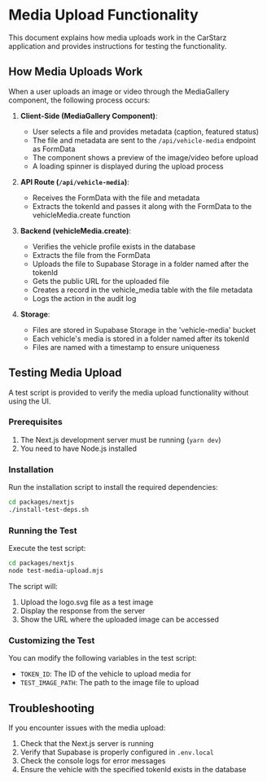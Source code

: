 # Media Upload Functionality

This document explains how media uploads work in the CarStarz application and provides instructions for testing the functionality.

## How Media Uploads Work

When a user uploads an image or video through the MediaGallery component, the following process occurs:

1. **Client-Side (MediaGallery Component)**:
   - User selects a file and provides metadata (caption, featured status)
   - The file and metadata are sent to the `/api/vehicle-media` endpoint as FormData
   - The component shows a preview of the image/video before upload
   - A loading spinner is displayed during the upload process

2. **API Route (`/api/vehicle-media`)**:
   - Receives the FormData with the file and metadata
   - Extracts the tokenId and passes it along with the FormData to the vehicleMedia.create function

3. **Backend (vehicleMedia.create)**:
   - Verifies the vehicle profile exists in the database
   - Extracts the file from the FormData
   - Uploads the file to Supabase Storage in a folder named after the tokenId
   - Gets the public URL for the uploaded file
   - Creates a record in the vehicle_media table with the file metadata
   - Logs the action in the audit log

4. **Storage**:
   - Files are stored in Supabase Storage in the 'vehicle-media' bucket
   - Each vehicle's media is stored in a folder named after its tokenId
   - Files are named with a timestamp to ensure uniqueness

## Testing Media Upload

A test script is provided to verify the media upload functionality without using the UI.

### Prerequisites

1. The Next.js development server must be running (`yarn dev`)
2. You need to have Node.js installed

### Installation

Run the installation script to install the required dependencies:

```bash
cd packages/nextjs
./install-test-deps.sh
```

### Running the Test

Execute the test script:

```bash
cd packages/nextjs
node test-media-upload.mjs
```

The script will:
1. Upload the logo.svg file as a test image
2. Display the response from the server
3. Show the URL where the uploaded image can be accessed

### Customizing the Test

You can modify the following variables in the test script:
- `TOKEN_ID`: The ID of the vehicle to upload media for
- `TEST_IMAGE_PATH`: The path to the image file to upload

## Troubleshooting

If you encounter issues with the media upload:

1. Check that the Next.js server is running
2. Verify that Supabase is properly configured in `.env.local`
3. Check the console logs for error messages
4. Ensure the vehicle with the specified tokenId exists in the database